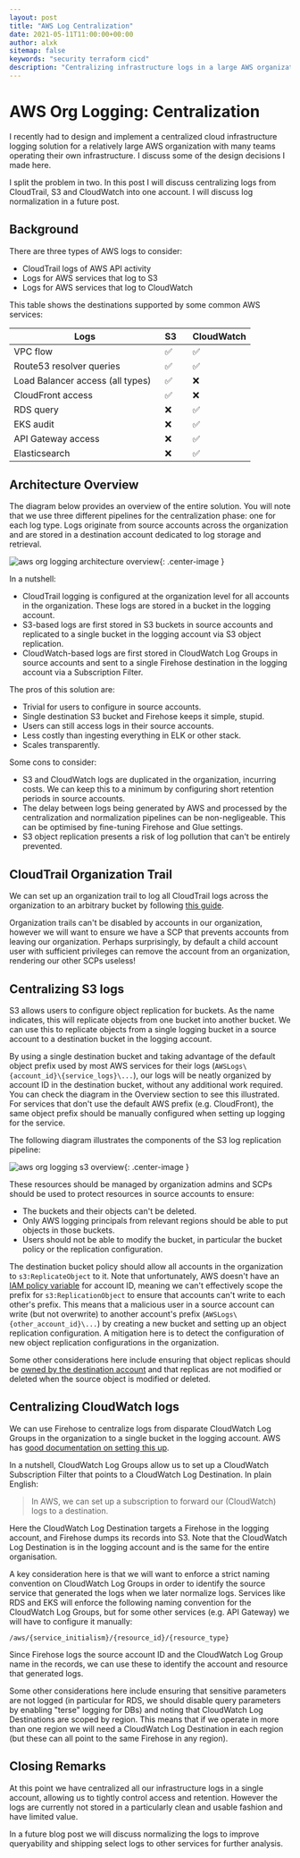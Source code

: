 ```yaml
---
layout: post
title: "AWS Log Centralization"
date: 2021-05-11T11:00:00+00:00
author: alxk
sitemap: false
keywords: "security terraform cicd"
description: "Centralizing infrastructure logs in a large AWS organization."
---
```


# AWS Org Logging: Centralization

I recently had to design and implement a centralized cloud infrastructure logging solution for a relatively large AWS organization with many teams operating their own infrastructure. I discuss some of the design decisions I made here.

I split the problem in two. In this post I will discuss centralizing logs from CloudTrail, S3 and CloudWatch into one account. I will discuss log normalization in a future post.

## Background

There are three types of AWS logs to consider:

- CloudTrail logs of AWS API activity
- Logs for AWS services that log to S3
- Logs for AWS services that log to CloudWatch

This table shows the destinations supported by some common AWS services:

| Logs                                         | S3 &nbsp;&nbsp; | CloudWatch |
| -------------------------------------------- | --------------- | ---------- |
| VPC flow &nbsp;&nbsp;                        | ✅ &nbsp;&nbsp; | ✅         |
| Route53 resolver queries &nbsp;&nbsp;        | ✅ &nbsp;&nbsp; | ✅         |
| Load Balancer access (all types)&nbsp;&nbsp; | ✅ &nbsp;&nbsp; | ❌         |
| CloudFront access &nbsp;&nbsp;               | ✅ &nbsp;&nbsp; | ❌         |
| RDS query &nbsp;&nbsp;                       | ❌ &nbsp;&nbsp; | ✅         |
| EKS audit &nbsp;&nbsp;                       | ❌ &nbsp;&nbsp; | ✅         |
| API Gateway access &nbsp;&nbsp;              | ❌ &nbsp;&nbsp; | ✅         |
| Elasticsearch &nbsp;&nbsp;                   | ❌ &nbsp;&nbsp; | ✅         |

## Architecture Overview

The diagram below provides an overview of the entire solution. You will note that we use three different pipelines for the centralization phase: one for each log type. Logs originate from source accounts across the organization and are stored in a destination account dedicated to log storage and retrieval.

![aws org logging architecture overview](https://alex.kaskaso.li/images/posts/aws-org-logging-architecture.png "aws org logging architecture overview"){: .center-image }

In a nutshell:

- CloudTrail logging is configured at the organization level for all accounts in the organization. These logs are stored in a bucket in the logging account.
- S3-based logs are first stored in S3 buckets in source accounts and replicated to a single bucket in the logging account via S3 object replication.
- CloudWatch-based logs are first stored in CloudWatch Log Groups in source accounts and sent to a single Firehose destination in the logging account via a Subscription Filter.

The pros of this solution are:

- Trivial for users to configure in source accounts.
- Single destination S3 bucket and Firehose keeps it simple, stupid.
- Users can still access logs in their source accounts.
- Less costly than ingesting everything in ELK or other stack.
- Scales transparently.

Some cons to consider:

- S3 and CloudWatch logs are duplicated in the organization, incurring costs. We can keep this to a minimum by configuring short retention periods in source accounts.
- The delay between logs being generated by AWS and processed by the centralization and normalization pipelines can be non-negligeable. This can be optimised by fine-tuning Firehose and Glue settings.
- S3 object replication presents a risk of log pollution that can't be entirely prevented.

## CloudTrail Organization Trail

We can set up an organization trail to log all CloudTrail logs across the organization to an arbitrary bucket by following [this guide](https://docs.aws.amazon.com/awscloudtrail/latest/userguide/creating-trail-organization.html).

Organization trails can't be disabled by accounts in our organization, however we will want to ensure we have a SCP that prevents accounts from leaving our organization. Perhaps surprisingly, by default a child account user with sufficient privileges can remove the account from an organization, rendering our other SCPs useless!

## Centralizing S3 logs

S3 allows users to configure object replication for buckets. As the name indicates, this will replicate objects from one bucket into another bucket. We can use this to replicate objects from a single logging bucket in a source account to a destination bucket in the logging account.

By using a single destination bucket and taking advantage of the default object prefix used by most AWS services for their logs (`AWSLogs\{account_id}\{service_logs}\...`), our logs will be neatly organized by account ID in the destination bucket, without any additional work required. You can check the diagram in the Overview section to see this illustrated. For services that don't use the default AWS prefix (e.g. CloudFront), the same object prefix should be manually configured when setting up logging for the service.

The following diagram illustrates the components of the S3 log replication pipeline:

![aws org logging s3 overview](https://alex.kaskaso.li/images/posts/aws-org-logging-s3.png "aws org logging s3 overview"){: .center-image }

These resources should be managed by organization admins and SCPs should be used to protect resources in source accounts to ensure:

- The buckets and their objects can't be deleted.
- Only AWS logging principals from relevant regions should be able to put objects in those buckets.
- Users should not be able to modify the bucket, in particular the bucket policy or the replication configuration.

The destination bucket policy should allow all accounts in the organization to `s3:ReplicateObject` to it. Note that unfortunately, AWS doesn't have an [IAM policy variable](https://docs.aws.amazon.com/IAM/latest/UserGuide/reference_policies_variables.html) for account ID, meaning we can't effectively scope the prefix for `s3:ReplicationObject` to ensure that accounts can't write to each other's prefix. This means that a malicious user in a source account can write (but not overwrite) to another account's prefix (`AWSLogs\{other_account_id}\...`) by creating a new bucket and setting up an object replication configuration. A mitigation here is to detect the configuration of new object replication configurations in the organization.

Some other considerations here include ensuring that object replicas should be [owned by the destination account](https://docs.aws.amazon.com/AmazonS3/latest/userguide/replication-walkthrough-3.html) and that replicas are not modified or deleted when the source object is modified or deleted.

## Centralizing CloudWatch logs

We can use Firehose to centralize logs from disparate CloudWatch Log Groups in the organization to a single bucket in the logging account. AWS has [good documentation on setting this up](https://docs.aws.amazon.com/AmazonCloudWatch/latest/logs/CrossAccountSubscriptions-Firehose.html).

In a nutshell, CloudWatch Log Groups allow us to set up a CloudWatch Subscription Filter that points to a CloudWatch Log Destination. In plain English:

> In AWS, we can set up a subscription to forward our (CloudWatch) logs to a destination.

Here the CloudWatch Log Destination targets a Firehose in the logging account, and Firehose dumps its records into S3. Note that the CloudWatch Log Destination is in the logging account and is the same for the entire organisation.

A key consideration here is that we will want to enforce a strict naming convention on CloudWatch Log Groups in order to identify the source service that generated the logs when we later normalize logs. Services like RDS and EKS will enforce the following naming convention for the CloudWatch Log Groups, but for some other services (e.g. API Gateway) we will have to configure it manually:

```
/aws/{service_initialism}/{resource_id}/{resource_type}
```

Since Firehose logs the source account ID and the CloudWatch Log Group name in the records, we can use these to identify the account and resource that generated logs.

Some other considerations here include ensuring that sensitive parameters are not logged (in particular for RDS, we should disable query parameters by enabling "terse" logging for DBs) and noting that CloudWatch Log Destinations are scoped by region. This means that if we operate in more than one region we will need a CloudWatch Log Destination in each region (but these can all point to the same Firehose in any region).

## Closing Remarks

At this point we have centralized all our infrastructure logs in a single account, allowing us to tightly control access and retention. However the logs are currently not stored in a particularly clean and usable fashion and have limited value.

In a future blog post we will discuss normalizing the logs to improve queryability and shipping select logs to other services for further analysis.
